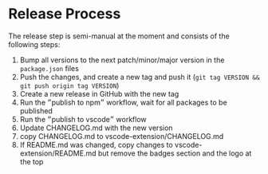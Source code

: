 # Release Process

The release step is semi-manual at the moment and consists of the following steps:

1. Bump all versions to the next patch/minor/major version in the `package.json` files
2. Push the changes, and create a new tag and push it (`git tag VERSION && git push origin tag VERSION`)
3. Create a new release in GitHub with the new tag
4. Run the ״publish to npm״ workflow, wait for all packages to be published
5. Run the ״publish to vscode״ workflow
6. Update CHANGELOG.md with the new version
7. copy CHANGELOG.md to vscode-extension/CHANGELOG.md
8. If README.md was changed, copy changes to vscode-extension/README.md but remove the badges section and the logo at the top
